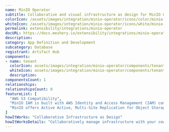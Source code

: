 ```yaml
---
name: MinIO Operator
subtitle: Collaborative and visual infrastructure as design for MinIO Operator
colorIcon: /assets/images/integration/minio-operator/icons/color/minio-operator-color.svg
whiteIcon: /assets/images/integration/minio-operator/icons/white/minio-operator-white.svg
permalink: extensibility/integrations/minio-operator
docURL: https://docs.meshery.io/extensibility/integrations/minio-operator
description: 
category: App Definition and Development
subcategory: Database
registrant: Artifact Hub
components: 
- name: tenant
  colorIcon: assets/images/integration/minio-operator/components/tenant/icons/color/tenant-color.svg
  whiteIcon: assets/images/integration/minio-operator/components/tenant/icons/white/tenant-white.svg
  description: 
componentsCount: 1
relationships: 
relationshipsCount: 0
featureList: [
  "AWS S3 Compatibility",
  "MinIO IAM is built with AWS Identity and Access Management (IAM) compatibility at its core and presents that framework to applications and users no matter the environment.",
  "MinIO offers Active Active, Multi-Site Replication for Object Storage is a key requirement for mission-critical production environments."
]
howItWorks: "Collaborative Infrastructure as Design"
howItWorksDetails: "Collaboratively manage infrastructure with your coworkers synchronously sharing the same designs."
---
```

